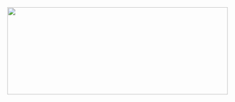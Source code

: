 <div style="width:100%" height="200px">
  <img src="assets/spglitchbanner.gif" width="100%" height="200px" >
</div>
